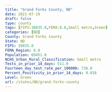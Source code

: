 ```yaml
---
title: "Grand Forks County, ND"
date: 2021-07-19
draft: false
type: county
tags: [FIPS:38035.0,FEMA:8.0,Small metro,Green]
categories: [ND]
County: Grand Forks County
State: ND
FIPS: 38035.0
FEMA_Region: 8.0
Population: 69451.0
NCHS_Urban_Rural_Classification: Small metro
Tests_in_prior_14_days: 511.0
Fourteen_day_test_rate_per_100000: 736.0
Percent_Positivity_in_prior_14_days: 0.018
Level: Green
url: /states/ND/grand-forks-county
---
```



